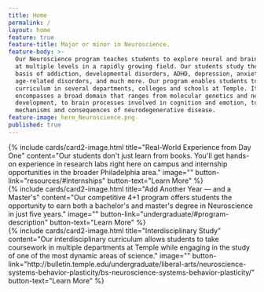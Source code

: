 ```yaml
---
title: Home
permalink: /
layout: home
feature: true
feature-title: Major or minor in Neuroscience.
feature-body: >-
  Our Neuroscience program teaches students to explore neural and brain function
  at multiple levels in a rapidly growing field. Our students study the neural
  basis of addiction, developmental disorders, ADHD, depression, anxiety, 
  age-related disorders, and much more. Our program enables students to pursue a
  curriculum in several departments, colleges and schools at Temple. It
  encompasses a broad domain that ranges from molecular genetics and neural
  development, to brain processes involved in cognition and emotion, to
  mechanisms and consequences of neurodegenerative disease.
feature-image: hero_Neuroscience.png
published: true
---
```


<div class="row row-wide">
  <div class="col m12 l4">{% include cards/card2-image.html 
    title="Real-World Experience from Day One" 
    content="Our students don't just learn from books. You'll get hands-on experience in research labs right here on campus and internship opportunities in the broader Philadelphia area." 
    image="" 
    button-link="resources/#internships" 
    button-text="Learn More" %}
  </div>
  <div class="row row-wide">
    <div class="col m12 l4">{% include cards/card2-image.html 
      title="Add Another Year — and a Master's" 
      content="Our competitive 4+1 program offers students the opportunity to earn both a bachelor's and master's degree in Neuroscience in just five years." 
      image="" 
      button-link="undergraduate/#program-description" 
      button-text="Learn More" %}
    </div>
    <div class="row row-wide">
      <div class="col m12 l4">{% include cards/card2-image.html 
        title="Interdisciplinary Study" 
        content="Our interdisciplinary curriculum allows students to take coursework in multiple departments at Temple while engaging in the study of one of the most dynamic areas of science." 
        image="" 
        button-link="http://bulletin.temple.edu/undergraduate/liberal-arts/neuroscience-systems-behavior-plasticity/bs-neuroscience-systems-behavior-plasticity/" 
        button-text="Learn More" %}
      </div>
</div>
